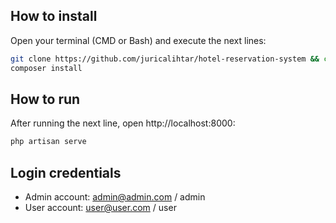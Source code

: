 ## How to install

Open your terminal (CMD or Bash) and execute the next lines:
```bash
git clone https://github.com/juricalihtar/hotel-reservation-system && cd hotel_reservations_system
composer install
```

## How to run

After running the next line, open http://localhost:8000:
```bash
php artisan serve
```

## Login credentials

* Admin account: admin@admin.com / admin
* User account: user@user.com / user
